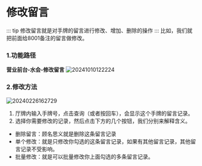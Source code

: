 # 修改留言
::: tip
修改留言就是对手牌的留言进行修改、增加、删除的操作
:::
比如，我们就把前面给8001备注的留言做修改。
### 1.功能路径
**营业前台-水会-修改留言**
![20241010122224](https://wiki-cdsoft.oss-cn-hangzhou.aliyuncs.com/20241010122224.png)
### 2.修改方法
![20240226162729](https://wiki-cdsoft.oss-cn-hangzhou.aliyuncs.com/20240226162729.png)
1. 厅牌内输入手牌号，点击查询（或者按回车），会显示这个手牌的留言记录。
2. 选择你需要修改的记录，然后点击下方的几个按钮，我们分别来解释含义。
- 删除留言：顾名思义就是删除这条留言记录
- 单个修改：就是只修改你勾选的这条留言记录，如果有其他留言记录，其他留言记录不受影响。
- 批量修改：就是可以批量修改你上面勾选的多条留言记录。